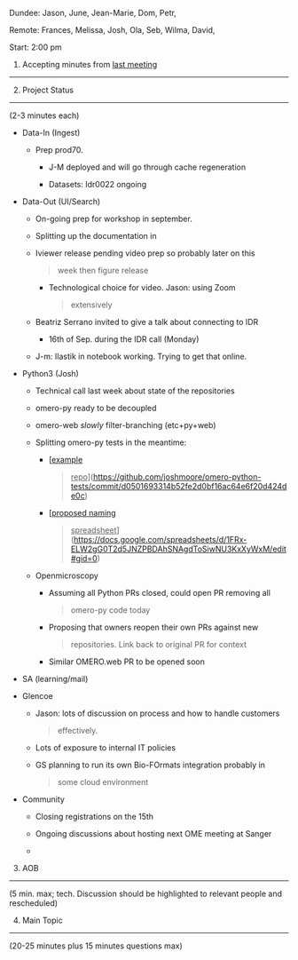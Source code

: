 Dundee: Jason, June, Jean-Marie, Dom, Petr,

Remote: Frances, Melissa, Josh, Ola, Seb, Wilma, David,

Start: 2:00 pm

1. Accepting minutes from [<u>last meeting</u>](https://docs.google.com/document/d/16mZprpCG3M8DMk2qzdQwuZUF3xp885_leA1QVUEFUGw/edit)
-------------------------------------------------------------------------------------------------------------------------------------

2. Project Status
-----------------

(2-3 minutes each)

-   Data-In (Ingest)

    -   Prep prod70.

        -   J-M deployed and will go through cache regeneration

        -   Datasets: Idr0022 ongoing

-   Data-Out (UI/Search)

    -   On-going prep for workshop in september.

    -   Splitting up the documentation in

    -   Iviewer release pending video prep so probably later on this
        > week then figure release

        -   Technological choice for video. Jason: using Zoom
            > extensively

    -   Beatriz Serrano invited to give a talk about connecting to IDR

        -   16th of Sep. during the IDR call (Monday)

    -   J-m: Ilastik in notebook working. Trying to get that online.

-   Python3 (Josh)

    -   Technical call last week about state of the repositories

    -   omero-py ready to be decoupled

    -   omero-web *slowly* filter-branching (etc+py+web)

    -   Splitting omero-py tests in the meantime:

        -   [<u>example
            > repo</u>](https://github.com/joshmoore/omero-python-tests/commit/d0501693314b52fe2d0bf16ac64e6f20d424de0c)

        -   [<u>proposed naming
            > spreadsheet</u>](https://docs.google.com/spreadsheets/d/1FRx-ELW2gG0T2d5JNZPBDAhSNAgdToSiwNU3KxXyWxM/edit#gid=0)

    -   Openmicroscopy

        -   Assuming all Python PRs closed, could open PR removing all
            > omero-py code today

        -   Proposing that owners reopen their own PRs against new
            > repositories. Link back to original PR for context

        -   Similar OMERO.web PR to be opened soon

-   SA (learning/mail)

-   Glencoe

    -   Jason: lots of discussion on process and how to handle customers
        > effectively.

    -   Lots of exposure to internal IT policies

    -   GS planning to run its own Bio-FOrmats integration probably in
        > some cloud environment

-   Community

    -   Closing registrations on the 15th

    -   Ongoing discussions about hosting next OME meeting at Sanger

    -   

3. AOB
------

(5 min. max; tech. Discussion should be highlighted to relevant people
and rescheduled)

4. Main Topic
-------------

(20-25 minutes plus 15 minutes questions max)
